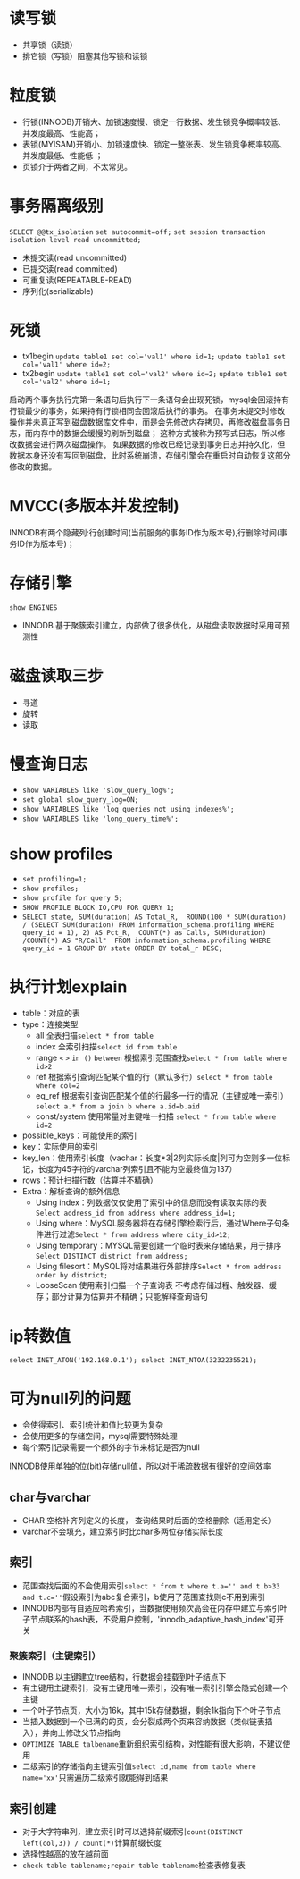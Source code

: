 # 读写锁
- 共享锁（读锁）
- 排它锁（写锁）阻塞其他写锁和读锁

# 粒度锁
- 行锁(INNODB)开销大、加锁速度慢、锁定一行数据、发生锁竞争概率较低、并发度最高、性能高；
- 表锁(MYISAM)开销小、加锁速度快、锁定一整张表、发生锁竞争概率较高、并发度最低、性能低 ；
- 页锁介于两者之间，不太常见。
# 事务隔离级别
`SELECT @@tx_isolation`
`set autocommit=off;`
`set session transaction isolation level read uncommitted;`
- 未提交读(read uncommitted)
- 已提交读(read committed)
- 可重复读(REPEATABLE-READ)
- 序列化(serializable)

# 死锁
- tx1begin
`update table1 set col='val1' where id=1;`
`update table1 set col='val1' where id=2;`
- tx2begin
`update table1 set col='val2' where id=2;`
`update table1 set col='val2' where id=1;`

启动两个事务执行完第一条语句后执行下一条语句会出现死锁，mysql会回滚持有行锁最少的事务，如果持有行锁相同会回滚后执行的事务。
在事务未提交时修改操作并未真正写到磁盘数据库文件中，而是会先修改内存拷贝，再修改磁盘事务日志，而内存中的数据会缓慢的刷新到磁盘；
这种方式被称为预写式日志，所以修改数据会进行两次磁盘操作。
如果数据的修改已经记录到事务日志并持久化，但数据本身还没有写回到磁盘，此时系统崩溃，存储引擎会在重启时自动恢复这部分修改的数据。

# MVCC(多版本并发控制)
INNODB有两个隐藏列:行创建时间(当前服务的事务ID作为版本号),行删除时间(事务ID作为版本号)；

# 存储引擎
`show ENGINES`
- INNODB 基于聚簇索引建立，内部做了很多优化，从磁盘读取数据时采用可预测性

# 磁盘读取三步
- 寻道
- 旋转
- 读取

# 慢查询日志
- `show VARIABLES like 'slow_query_log%';`
- `set global slow_query_log=ON;`
- `show VARIABLES like 'log_queries_not_using_indexes%';`
- `show VARIABLES like 'long_query_time%';`

# show profiles
- `set profiling=1;`
- `show profiles;`
- `show profile for query 5;`
- `SHOW PROFILE BLOCK IO,CPU FOR QUERY 1;`
- `SELECT state, SUM(duration) AS Total_R, 
  ROUND(100 * SUM(duration) / (SELECT SUM(duration) FROM information_schema.profiling WHERE query_id = 1), 2) AS Pct_R, 
  COUNT(*) as Calls, SUM(duration) /COUNT(*) AS "R/Call" 
  FROM information_schema.profiling
WHERE query_id = 1 GROUP BY state ORDER BY total_r DESC;
`
# 执行计划explain
- table：对应的表
- type：连接类型
  - all 全表扫描`select * from table`
  - index 全索引扫描`select id from table`
  - range   `<` `>` `in ()` `between`   根据索引范围查找`select * from table where id>2`
  - ref  根据索引查询匹配某个值的行（默认多行）`select * from table where col=2`
  - eq_ref 根据索引查询匹配某个值的行最多一行的情况（主键或唯一索引）`select a.* from a join b where a.id=b.aid`
  - const/system 使用常量对主键唯一扫描 `select * from table where id=2`
- possible_keys：可能使用的索引
- key：实际使用的索引
- key_len：使用索引长度（vachar：长度*3|2列实际长度|列可为空则多一位标记，长度为45字符的varchar列索引且不能为空最终值为137）
- rows：预计扫描行数（估算并不精确）
- Extra：解析查询的额外信息
  - Using index：列数据仅仅使用了索引中的信息而没有读取实际的表`Select address_id from address where address_id=1;`
  - Using where：MySQL服务器将在存储引擎检索行后，通过Where子句条件进行过滤`Select * from address where city_id>12;`
  - Using temporary：MYSQL需要创建一个临时表来存储结果，用于排序`Select DISTINCT district from address;`
  - Using filesort：MySQL将对结果进行外部排序`Select * from address  order by district;`
  - LooseScan 使用索引扫描一个子查询表
不考虑存储过程、触发器、缓存；部分计算为估算并不精确；只能解释查询语句

# ip转数值
`select INET_ATON('192.168.0.1');
select INET_NTOA(3232235521);`

# 可为null列的问题 
- 会使得索引、索引统计和值比较更为复杂
- 会使用更多的存储空间，mysql需要特殊处理
- 每个索引记录需要一个额外的字节来标记是否为null

INNODB使用单独的位(bit)存储null值，所以对于稀疏数据有很好的空间效率

## char与varchar
- CHAR 空格补齐列定义的长度， 查询结果时后面的空格删除（适用定长）
- varchar不会填充，建立索引时比char多两位存储实际长度

## 索引
- 范围查找后面的不会使用索引`select * from t where t.a='' and t.b>33 and t.c=''`假设索引为abc复合索引，b使用了范围查找则c不用到索引
- INNODB内部有自适应哈希索引，当数据使用频次高会在内存中建立与索引叶子节点联系的hash表，不受用户控制，'innodb_adaptive_hash_index'可开关

### 聚簇索引（主键索引）
- INNODB 以主键建立tree结构，行数据会挂载到叶子结点下
- 有主键用主键索引，没有主键用唯一索引，没有唯一索引引擎会隐式创建一个主键
- 一个叶子节点页，大小为16k，其中15k存储数据，剩余1k指向下个叶子节点
- 当插入数据到一个已满的的页，会分裂成两个页来容纳数据（类似链表插入），并向上修改父节点指向
- `OPTIMIZE TABLE talbename`重新组织索引结构，对性能有很大影响，不建议使用
- 二级索引的存储指向主键索引值`select id,name from table where name='xx'`只需遍历二级索引就能得到结果

## 索引创建
- 对于大字符串列，建立索引时可以选择前缀索引`count(DISTINCT left(col,3)) / count(*)`计算前缀长度
- 选择性越高的放在越前面
- `check table tablename;repair table tablename`检查表修复表
